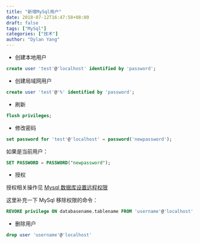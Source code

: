 ```yaml
---
title: "新增MySql用户"
date: 2018-07-12T16:47:58+08:00
draft: false
tags: ["MySql"]
categories: ["技术"]
author: "Dylan Yang"
---
```


- 创建本地用户

``` sql
create user 'test'@'localhost' identified by 'password';
```

- 创建局域网用户

``` sql
create user 'test'@'%' identified by 'password';
```

- 刷新

``` sql
flush privileges;
```

<!--more-->

- 修改密码

``` sql
set password for 'test'@'localhost' = password('newpassword');
```

如果是当前用户：

``` sql
SET PASSWORD = PASSWORD("newpassword");
```

- 授权

授权相关操作见 [Mysql 数据库设置远程权限](https://zucchiniy.github.io/blog/2016/mysql-数据库设置远程权限.html)

这里补充一下 MySql 移除权限的命令：

``` sql
REVOKE privilege ON databasename.tablename FROM 'username'@'localhost';
```

- 删除用户

``` sql
drop user 'username'@'localhost'
```